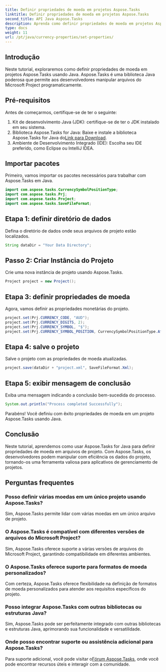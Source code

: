```yaml
---
title: Definir propriedades de moeda em projetos Aspose.Tasks
linktitle: Definir propriedades de moeda em projetos Aspose.Tasks
second_title: API Java Aspose.Tasks
description: Aprenda como definir propriedades de moeda em projetos Aspose.Tasks usando Java. Manipule arquivos do Microsoft Project sem esforço.
type: docs
weight: 11
url: /pt/java/currency-properties/set-properties/
---
```

## Introdução
Neste tutorial, exploraremos como definir propriedades de moeda em projetos Aspose.Tasks usando Java. Aspose.Tasks é uma biblioteca Java poderosa que permite aos desenvolvedores manipular arquivos do Microsoft Project programaticamente.
## Pré-requisitos
Antes de começarmos, certifique-se de ter o seguinte:
1. Kit de desenvolvimento Java (JDK): certifique-se de ter o JDK instalado em seu sistema.
2.  Biblioteca Aspose.Tasks for Java: Baixe e instale a biblioteca Aspose.Tasks for Java do[Link para Download](https://releases.aspose.com/tasks/java/).
3. Ambiente de Desenvolvimento Integrado (IDE): Escolha seu IDE preferido, como Eclipse ou IntelliJ IDEA.
## Importar pacotes
Primeiro, vamos importar os pacotes necessários para trabalhar com Aspose.Tasks em Java.
```java
import com.aspose.tasks.CurrencySymbolPositionType;
import com.aspose.tasks.Prj;
import com.aspose.tasks.Project;
import com.aspose.tasks.SaveFileFormat;
```
## Etapa 1: definir diretório de dados
Defina o diretório de dados onde seus arquivos de projeto estão localizados.
```java
String dataDir = "Your Data Directory";
```
## Passo 2: Criar Instância do Projeto
Crie uma nova instância de projeto usando Aspose.Tasks.
```java
Project project = new Project();
```
## Etapa 3: definir propriedades de moeda
Agora, vamos definir as propriedades monetárias do projeto.
```java
project.set(Prj.CURRENCY_CODE, "AUD");
project.set(Prj.CURRENCY_DIGITS, 2);
project.set(Prj.CURRENCY_SYMBOL, "$");
project.set(Prj.CURRENCY_SYMBOL_POSITION, CurrencySymbolPositionType.After);
```
## Etapa 4: salve o projeto
Salve o projeto com as propriedades de moeda atualizadas.
```java
project.save(dataDir + "project.xml", SaveFileFormat.Xml);
```
## Etapa 5: exibir mensagem de conclusão
Exiba uma mensagem indicando a conclusão bem-sucedida do processo.
```java
System.out.println("Process completed Successfully");
```
Parabéns! Você definiu com êxito propriedades de moeda em um projeto Aspose.Tasks usando Java.
## Conclusão
Neste tutorial, aprendemos como usar Aspose.Tasks for Java para definir propriedades de moeda em arquivos de projeto. Com Aspose.Tasks, os desenvolvedores podem manipular com eficiência os dados do projeto, tornando-os uma ferramenta valiosa para aplicativos de gerenciamento de projetos.
## Perguntas frequentes
### Posso definir várias moedas em um único projeto usando Aspose.Tasks?
Sim, Aspose.Tasks permite lidar com várias moedas em um único arquivo de projeto.
### O Aspose.Tasks é compatível com diferentes versões de arquivos do Microsoft Project?
Sim, Aspose.Tasks oferece suporte a várias versões de arquivos do Microsoft Project, garantindo compatibilidade em diferentes ambientes.
### O Aspose.Tasks oferece suporte para formatos de moeda personalizados?
Com certeza, Aspose.Tasks oferece flexibilidade na definição de formatos de moeda personalizados para atender aos requisitos específicos do projeto.
### Posso integrar Aspose.Tasks com outras bibliotecas ou estruturas Java?
Sim, Aspose.Tasks pode ser perfeitamente integrado com outras bibliotecas e estruturas Java, aprimorando sua funcionalidade e versatilidade.
### Onde posso encontrar suporte ou assistência adicional para Aspose.Tasks?
 Para suporte adicional, você pode visitar o[Fórum Aspose.Tasks](https://forum.aspose.com/c/tasks/15), onde você pode encontrar recursos úteis e interagir com a comunidade.